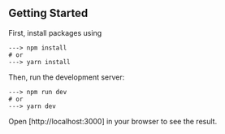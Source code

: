 
## Getting Started

First, install packages using
``` 
---> npm install
# or
---> yarn install
```

Then, run the development server:

```
---> npm run dev
# or
---> yarn dev
```

Open [http://localhost:3000] in your browser to see the result.
